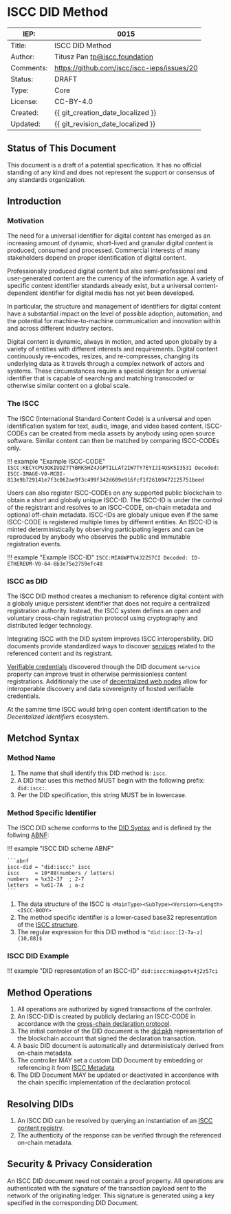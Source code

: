 # ISCC DID Method

| IEP:      | 0015                                        |
|-----------|---------------------------------------------|
| Title:    | ISCC DID Method                             |
| Author:   | Titusz Pan <tp@iscc.foundation>             |
| Comments: | https://github.com/iscc/iscc-ieps/issues/20 |
| Status:   | DRAFT                                       |
| Type:     | Core                                        |
| License:  | CC-BY-4.0                                   |
| Created:  | {{ git_creation_date_localized }}           |
| Updated:  | {{ git_revision_date_localized }}           |


## Status of This Document

This document is a draft of a potential specification. It has no official standing of any kind and
does not represent the support or consensus of any standards organization.

## Introduction

### Motivation

The need for a universal identifier for digital content has emerged as an increasing amount of
dynamic, short-lived and granular digital content is produced, consumed and processed. Commercial
interests of many stakeholders depend on proper identification of digital content.

Professionally produced digital content but also semi-professional and user-generated content are
the currency of the information age. A variety of specific content identifier standards already 
exist, but a universal content-dependent identifier for digital media has not yet been developed.

In particular, the structure and management of identifiers for digital content have a substantial
impact on the level of possible adoption, automation, and the potential for machine-to-machine 
communication and innovation within and across different industry sectors.

Digital content is dynamic, always in motion, and acted upon globally by a variety of entities with 
different interests and requirements. Digital content continuously re-encodes, resizes, and 
re-compresses, changing its underlying data as it travels through a complex network of actors and 
systems. These circumstances require a special design for a universal identifier that is capable
of searching and matching transcoded or otherwise similar content on a global scale.

### The ISCC 

The ISCC (International Standard Content Code) is a universal and open identification system for
text, audio, image, and video based content. ISCC-CODEs can be created from media assets by anybody
using open source software. Similar content can then be matched by comparing ISCC-CODEs only.

!!! example "Example ISCC-CODE"
    ```
    ISCC:KECYCPU3OKIUDZ7TYBRK5HZ4JGPTILLAT2IW7TY7EYIJI4QSK5I353I
    Decoded: ISCC-IMAGE-V0-MCDI-813e9b729141e7f3c062ae9f3c499f342d609e916fcf1f26109472125751beed
    ```

Users can also register ISCC-CODEs on any supported public blockchain to obtain a short and globaly
unique ISCC-ID. The ISCC-ID is under the control of the registrant and resolves to an ISCC-CODE, 
on-chain metadata and optional off-chain metadata. ISCC-IDs are globaly unique even if the same
ISCC-CODE is registered multiple times by different entities. An ISCC-ID is minted 
deterministically by observing participating legers and can be reproduced by anybody who observes 
the public and immutable registration events.

!!! example "Example ISCC-ID"
    ```
    ISCC:MIAGWPTV4J2Z57CI
    Decoded: ID-ETHEREUM-V0-64-6b3e75e2759efc48
    ```

### ISCC as DID

The ISCC DID method creates a mechanism to reference digital content with a globaly unique
persistent identifier that does not require a centralized registration authority. Instead, the
ISCC system defines an open and voluntary cross-chain registration protocol using cryptography and
distributed ledger technology.

Integrating ISCC with the DID system improves ISCC interoperability. DID documents provide
standardized ways to discover [services](https://www.w3.org/TR/did-core/#services) related to the
referenced content and its registrant.

[Verifiable credentials](https://www.w3.org/TR/vc-data-model/) discovered through the DID document 
`service` property can improve trust in otherwise permissionless content registrations. Additionaly
the use of [decentralized web nodes](https://identity.foundation/decentralized-web-node/spec/) allow
for interoperable discovery and data sovereignity of hosted verifiable credentials.

At the samme time ISCC would bring open content identification to the *Decentalized Identifiers* 
ecosystem.

## Metchod Syntax

### Method Name

1. The name that shall identify this DID method is: `iscc`.
2. A DID that uses this method MUST begin with the following prefix: `did:iscc:`.
3. Per the DID specification, this string MUST be in lowercase.

### Method Specific Identifier

The ISCC DID scheme conforms to the [DID Syntax](https://w3c.github.io/did-core/#did-syntax) and is
defined by the follwing [ABNF](https://www.rfc-editor.org/info/std68):

!!! example "ISCC DID scheme ABNF"

    ```abnf
    iscc-did = "did:iscc:" iscc
    iscc     = 10*88(numbers / letters)
    numbers  = %x32-37  ; 2-7
    letters  = %x61-7A  ; a-z
    ```

1. The data structure of the ISCC is `<MainType><SubType><Version><Length><ISCC-BODY>`
2. The method specific identifier is a lower-cased base32 representation of the [ISCC structure](/iep-0001).
3. The regular expression for this DID method is `^did:iscc:[2-7a-z]{10,88}$`

### ISCC DID Example

!!! example "DID representation of an ISCC-ID"
    ```
    did:iscc:miagwptv4j2z57ci
    ```

## Method Operations

1. All operations are authorized by signed transactions of the controler.
2. An ISCC-DID is created by publicly declaring an ISCC-CODE in accordance with the [cross-chain declaration protocol](/iep-0013).
3. The initial controler of the DID document is the [did:pkh](https://github.com/w3c-ccg/did-pkh/blob/main/did-pkh-method-draft.md) representation of the blockchain account that signed the declaration transaction.
4. A basic DID document is automatically and deterministicaly derived from on-chain metadata.
5. The controller MAY set a custom DID Document by embedding or referencing it from [ISCC Metadata](https://schema.iscc.codes)
6. The DID Document MAY be updated or deactivated in accordence with the chain specific implementation of the declaration protocol.

## Resolving DIDs

1. An ISCC DID can be resolved by querying an instantiation of an [ISCC content registry](https://github.com/iscc/iscc-registry).
2. The authenticity of the response can be verified through the referenced on-chain metadata.

## Security & Privacy Consideration

An ISCC DID document need not contain a proof property. All operations are authenticated with the 
signature of the transaction payload sent to the network of the originating ledger. 
This signature is generated using a key specified in the corresponding DID Document.


